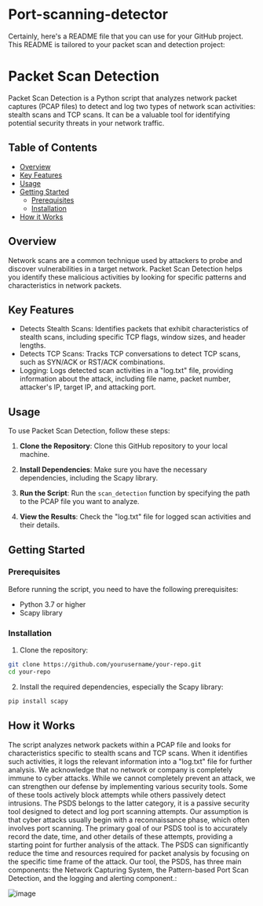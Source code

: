 # Port-scanning-detector

Certainly, here's a README file that you can use for your GitHub project. This README is tailored to your packet scan and detection project:

# Packet Scan Detection

Packet Scan Detection is a Python script that analyzes network packet captures (PCAP files) to detect and log two types of network scan activities: stealth scans and TCP scans. It can be a valuable tool for identifying potential security threats in your network traffic.

## Table of Contents

- [Overview](#overview)
- [Key Features](#key-features)
- [Usage](#usage)
- [Getting Started](#getting-started)
  - [Prerequisites](#prerequisites)
  - [Installation](#installation)
- [How it Works](#how-it-works)

## Overview

Network scans are a common technique used by attackers to probe and discover vulnerabilities in a target network. Packet Scan Detection helps you identify these malicious activities by looking for specific patterns and characteristics in network packets.

## Key Features

- Detects Stealth Scans: Identifies packets that exhibit characteristics of stealth scans, including specific TCP flags, window sizes, and header lengths.
- Detects TCP Scans: Tracks TCP conversations to detect TCP scans, such as SYN/ACK or RST/ACK combinations.
- Logging: Logs detected scan activities in a "log.txt" file, providing information about the attack, including file name, packet number, attacker's IP, target IP, and attacking port.

## Usage

To use Packet Scan Detection, follow these steps:

1. **Clone the Repository**: Clone this GitHub repository to your local machine.

2. **Install Dependencies**: Make sure you have the necessary dependencies, including the Scapy library.

3. **Run the Script**: Run the `scan_detection` function by specifying the path to the PCAP file you want to analyze.

4. **View the Results**: Check the "log.txt" file for logged scan activities and their details.

## Getting Started

### Prerequisites

Before running the script, you need to have the following prerequisites:

- Python 3.7 or higher
- Scapy library

### Installation

1. Clone the repository:

```bash
git clone https://github.com/yourusername/your-repo.git
cd your-repo
```

2. Install the required dependencies, especially the Scapy library:

```bash
pip install scapy
```

## How it Works

The script analyzes network packets within a PCAP file and looks for characteristics specific to stealth scans and TCP scans. When it identifies such activities, it logs the relevant information into a "log.txt" file for further analysis.
We acknowledge that no network or company is completely immune to cyber attacks. While
we cannot completely prevent an attack, we can strengthen our defense by implementing
various security tools. Some of these tools actively block attempts while others passively
detect intrusions. The PSDS belongs to the latter category, it is a passive security tool
designed to detect and log port scanning attempts. Our assumption is that cyber attacks
usually begin with a reconnaissance phase, which often involves port scanning. The primary
goal of our PSDS tool is to accurately record the date, time, and other details of these
attempts, providing a starting point for further analysis of the attack. The PSDS can
significantly reduce the time and resources required for packet analysis by focusing on the
specific time frame of the attack.
Our tool, the PSDS, has three main components: the Network Capturing System, the
Pattern-based Port Scan Detection, and the logging and alerting component.:

![image](https://user-images.githubusercontent.com/95425179/213093619-8ea4c817-66d8-4531-9773-2627c8931be2.png)
